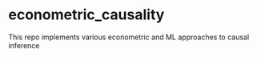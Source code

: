 # econometric_causality
This repo implements various econometric and ML approaches to causal inference
